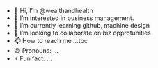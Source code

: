 - 👋 Hi, I’m @wealthandhealth
- 👀 I’m interested in business management.
- 🌱 I’m currently learning github, machine design
- 💞️ I’m looking to collaborate on biz opprotunities
- 📫 How to reach me ...tbc
- 😄 Pronouns: ...
- ⚡ Fun fact: ...

<!---
wealthandhealth/wealthandhealth is a ✨ special ✨ repository because its `README.md` (this file) appears on your GitHub profile.
You can click the Preview link to take a look at your changes.
--->
